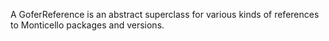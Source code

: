 A GoferReference is an abstract superclass for various kinds of references to Monticello packages and versions.